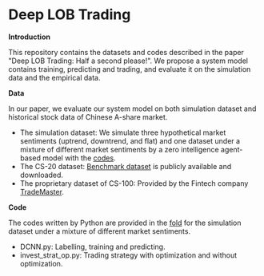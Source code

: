 # Deep LOB Trading

**Introduction**

This repository contains the datasets and codes described in the paper "Deep LOB Trading: Half a second please!". We propose a system model contains training, predicting and trading, and evaluate it on the simulation data and the empirical data.

**Data**

In our paper, we evaluate our system model on both simulation dataset and historical stock data of Chinese A-share market.

- The simulation dataset: We simulate three hypothetical market sentiments (uptrend, downtrend, and flat) and one dataset under a mixture of different market sentiments by a zero intelligence agent-based model with the [codes](https://github.com/JackBenny39/pyziabm).
- The CS-20 dataset: [Benchmark dataset](https://github.com/hkgsas/LOB) is publicly available and downloaded.
- The proprietary dataset of CS-100: Provided by the Fintech company [TradeMaster](https://www.trademastertech.com).

**Code**

The codes written by Python are provided in the [fold](Code) for the simulation dataset under a mixture of different market sentiments.

- DCNN.py: Labelling, training and predicting.
- invest_strat_op.py: Trading strategy with optimization and without optimization.
